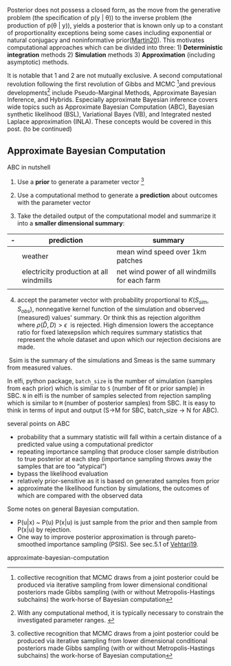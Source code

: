 Posterior does not possess a closed form, as the move from the generative problem (the speciﬁcation of p(y | θ)) to the inverse problem (the production of p(θ | y)), yields a posterior that is known only up to a constant of proportionality exceptions being some cases including exponential or natural conjugacy and noninformative prior([Martin20](https://arxiv.org/pdf/2004.06425.pdf)). This motivates computational approaches which can be divided into three:
1) **Deterministic integration** methods 
2) **Simulation** methods 
3) **Approximation** (including asymptotic) methods. 

It is notable that 1 and 2 are not mutually exclusive. A second computational revolution following the first revolution of Gibbs and MCMC [^1]and previous developments[^3] include Pseudo-Marginal Methods, Approximate Bayesian Inference, and Hybrids. Especially approximate Bayesian inference covers wide topics such as Approximate Bayesian Computation (ABC), Bayesian synthetic likelihood (BSL), Variational Bayes (VB), and Integrated nested Laplace approximation (INLA). These concepts would be covered in this post. (to be continued)

## Approximate Bayesian Computation

ABC in nutshell

1.  Use a **prior** to generate a parameter vector [^1]
    
2.  Use a computational method to generate a **prediction** about outcomes with the parameter vector
    
3.  Take the detailed output of the computational model and summarize it into a **smaller dimensional summary**:

| -   | prediction                              | summary                                       |
| --- | --------------------------------------- | --------------------------------------------- |
|     | weather                                 | mean wind speed over 1km patches              |
|     | electricity production at all windmills | net wind power of all windmills for each farm |
|     |                                         |                                               |


4.  accept the parameter vector with probability proportional to $K(S_{sim},S_{obs})$, nonnegative kernel function of the simulation and observed (measured) values' summary. Or think this as rejection algorithm where $\rho(\hat{D},D) > \epsilon$  is rejected. High dimension lowers the acceptance ratio for fixed latexepsilon which requires summary statistics that represent the whole dataset and upon which our rejection decisions are made.

 Ssim is the summary of the simulations and Smeas is the same summary from measured values.

In elfi, python package, `batch_size` is the number of simulation (samples from each prior) which is similar to `S` (number of fit or prior sample) in SBC. `N` in elfi is the number of samples selected from rejection sampling which is similar to `M` (number of posterior samples) from SBC. It is easy to think in terms of input and output (S->M for SBC, batch_size -> N for ABC).

several points on ABC

-   probability that a summary statistic will fall within a certain distance of a predicted value using a computational predictor
-   repeating importance sampling that produce closer sample distribution to true posterior at each step (importance sampling throws away the samples that are too “atypical”)
-   bypass the likelihood evaluation
-   relatively prior-sensitive as it is based on generated samples from prior
-   approximate the likelihood function by simulations, the outcomes of which are compared with the observed data

Some notes on general Bayesian computation.

-   P(u|x) ~ P(u) P(x|u) is just sample from the prior and then sample from P(x|u) by rejection.
-   One way to improve posterior approximation is through pareto-smoothed importance sampling (PSIS). See sec.5.1 of [Vehtari19](https://arxiv.org/abs/1507.02646).

approximate-bayesian-computation

[^1]: collective recognition that MCMC draws from a joint posterior could be produced via iterative sampling from lower dimensional conditional posteriors made Gibbs sampling (with or without Metropolis-Hastings subchains) the work-horse of Bayesian computation

[^2]:  Bayes' integral, Laplace asymptotic approximation, Monte Carlo simulation and Metropolis algorithm, importance sampling, Generalization of the Metropolis Algorithm by Hastings

[^3]: With any computational method, it is typically necessary to constrain the investigated parameter ranges. 
